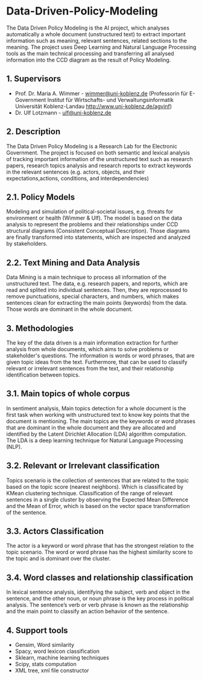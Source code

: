# Data-Driven-Policy-Modeling
The Data Driven Policy Modeling is the AI project, which analyses automatically a whole document (unstructured text) to extract important information such as meaning, relevant sentences, related sections to the meaning. The project uses Deep Learning and Natural Language Processing tools as the main technical processing and transferring all analysed information into the CCD diagram as the result of Policy Modeling.   
## 1. Supervisors
- Prof. Dr. Maria A. Wimmer - wimmer@uni-koblenz.de
(Professorin für E-Government Institut für Wirtschafts- und Verwaltungsinformatik Universität Koblenz-Landau http://www.uni-koblenz.de/agvinf)
- Dr. Ulf Lotzmann - ulf@uni-koblenz.de
## 2. Description
The Data Driven Policy Modeling is a Research Lab for the Electronic Government. The project is focused on both semantic and lexical analysis of tracking important information of the unstructured text such as research papers, research topics analysis and research reports to extract keywords in the relevant sentences (e.g. actors, objects, and their expectations,actions, conditions, and interdependencies)
## 2.1. Policy Models
Modeling and simulation of political-societal issues, e.g. threats for environment or health (Wimmer & Ulf). The model is based on the data analysis to represent the problems and their relationships under CCD structural diagrams (Consistent Conceptual Description). Those diagrams are finally transformed into statements, which are inspected and analyzed by stakeholders.
## 2.2. Text Mining and Data Analysis
Data Mining is a main technique to process all information of the unstructured text. The data, e.g. research papers, and reports, which are read and splited into individual sentences. Then, they are reprocessed to remove punctuations, special characters, and numbers, which makes sentences clean for extracting the main points (keywords) from the data. Those words are dominant in the whole document.
## 3. Methodologies
The key of the data driven is a main information extraction for further analysis from whole documents, which aims to solve problems or stakeholder's questions. The information is words or word phrases, that are given topic ideas from the text. Furthermore, that can be used to classify relevant or irrelevant sentences from the text, and their relationship identification between topics. 
## 3.1. Main topics of whole corpus
In sentiment analysis, Main topics detection for a whole document is the first task when working with unstructured text to know key points that the document is mentioning. The main topics are the keywords or word phrases that are dominant in the whole document and they are allocated and identified by the Latent Dirichlet Allocation (LDA) algorithm computation. The LDA is a deep learning technique for Natural Language Processing (NLP). 
## 3.2. Relevant or Irrelevant classification
Topics scenario is the collection of sentences that are related to the topic based on the topic score (nearest neighbors). Which is classificated by KMean clustering technique.  Classification of the range of relevant sentences in a single cluster by observing the Expected Mean Difference and the Mean of Error, which is based on the vector space transformation of the sentence. 
## 3.3. Actors Classification 
The actor is a keyword or word phrase that has the strongest relation to the topic scenario. The word or word phrase has the highest similarity score to the topic and is dominant over the cluster. 
## 3.4. Word classes and relationship classification
In lexical sentence analysis, identifying the subject, verb and object in the sentence, and the other noun, or noun phrase is the key process in political analysis. The sentence’s verb or verb phrase is known as the relationship and the main point to classify an action behavior of the sentence.
## 4. Support tools
- Gensim, Word similarity
- Spacy, word lexicon classification
- Sklearn, machine learning techniques
- Scipy, stats computation
- XML tree, xml file constructor
